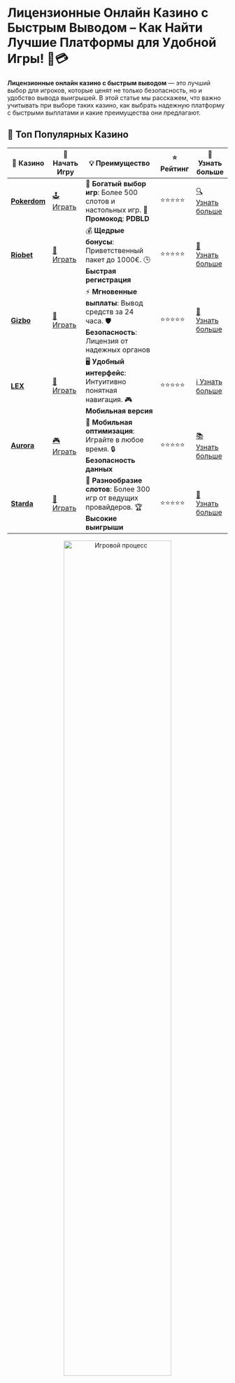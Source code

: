 # **Лицензионные Онлайн Казино с Быстрым Выводом** – Как Найти Лучшие Платформы для Удобной Игры! 🎰💳

**Лицензионные онлайн казино с быстрым выводом** — это лучший выбор для игроков, которые ценят не только безопасность, но и удобство вывода выигрышей. В этой статье мы расскажем, что важно учитывать при выборе таких казино, как выбрать надежную платформу с быстрыми выплатами и какие преимущества они предлагают.

## 🌟 Топ Популярных Казино

| 🎲 **Казино** | 🔗 **Начать Игру** | 💡 **Преимущество** | ⭐ **Рейтинг** | 🔗 **Узнать больше** |
|--------------|---------------------|---------------------|----------------|----------------------|
| [**Pokerdom**](https://brandplay.link/4k77v2yx) | [🕹️ Играть](https://brandplay.link/4k77v2yx) | 🎉 **Богатый выбор игр**: Более 500 слотов и настольных игр. 🎁 **Промокод**: **PDBLD** | ⭐⭐⭐⭐⭐ | [🔍 Узнать больше](https://brandplay.link/4k77v2yx) |
| [**Riobet**](https://brandplay.link/7xBLTPyj) | [🎰 Играть](https://brandplay.link/7xBLTPyj) | 💰 **Щедрые бонусы**: Приветственный пакет до 1000€. 🕒 **Быстрая регистрация** | ⭐⭐⭐⭐⭐ | [📖 Узнать больше](https://brandplay.link/7xBLTPyj) |
| [**Gizbo**](https://brandplay.link/bprXw4YV) | [🎲 Играть](https://brandplay.link/bprXw4YV) | ⚡ **Мгновенные выплаты**: Вывод средств за 24 часа. 🛡️ **Безопасность**: Лицензия от надежных органов | ⭐⭐⭐⭐⭐ | [📝 Узнать больше](https://brandplay.link/bprXw4YV) |
| [**LEX**](https://brandplay.link/zW4hdDFV) | [🤑 Играть](https://brandplay.link/zW4hdDFV) | 🖥️ **Удобный интерфейс**: Интуитивно понятная навигация. 🎮 **Мобильная версия** | ⭐⭐⭐⭐⭐ | [ℹ️ Узнать больше](https://brandplay.link/zW4hdDFV) |
| [**Aurora**](https://10trafic-stat2.com/click/668546556bcc6313411604bd/6766/13032/subaccount) | [🎮 Играть](https://10trafic-stat2.com/click/668546556bcc6313411604bd/6766/13032/subaccount) | 📱 **Мобильная оптимизация**: Играйте в любое время. 🔒 **Безопасность данных** | ⭐⭐⭐⭐⭐ | [📚 Узнать больше](https://10trafic-stat2.com/click/668546556bcc6313411604bd/6766/13032/subaccount) |
| [**Starda**](https://brandplay.link/fB7xwRFL) | [🎯 Играть](https://brandplay.link/fB7xwRFL) | 🎰 **Разнообразие слотов**: Более 300 игр от ведущих провайдеров. 🏆 **Высокие выигрыши** | ⭐⭐⭐⭐⭐ | [🔎 Узнать больше](https://brandplay.link/fB7xwRFL) |

<div align="center">
    <img src="https://i.pinimg.com/originals/1d/b3/25/1db325483acbe642c6d4e6fdd73a4988.gif" alt="Игровой процесс" width="70%">
</div>

## 💎 Лучшие Бонусы и Акции

| 🎲 **Казино** | 🔗 **Начать Игру** | 💡 **Преимущество** | ⭐ **Рейтинг** | 🔗 **Узнать больше** |
|--------------|---------------------|---------------------|----------------|----------------------|
| [**Kometa**](https://brandplay.link/8ZymQJV8) | [🎰 Играть](https://brandplay.link/8ZymQJV8) | 🎁 **Эксклюзивные бонусы**: Регулярные акции и промо. 🔄 **Программы лояльности** | ⭐⭐⭐⭐☆ | [🔍 Узнать больше](https://brandplay.link/8ZymQJV8) |
| [**R7**](https://brandplay.link/bMd3Yjsw) | [🕹️ Играть](https://brandplay.link/bMd3Yjsw) | 🕒 **Круглосуточная поддержка**: Всегда на связи. 💸 **Высокие лимиты** | ⭐⭐⭐⭐☆ | [📖 Узнать больше](https://brandplay.link/bMd3Yjsw) |
| [**7K**](https://brandplay.link/BvQyFShp) | [🎲 Играть](https://brandplay.link/BvQyFShp) | 🌟 **Эксклюзивные бонусы**: Только для VIP игроков. 🎉 **Сезонные акции** | ⭐⭐⭐⭐☆ | [📝 Узнать больше](https://brandplay.link/BvQyFShp) |
| [**Kent**](https://brandplay.link/Fv2WP3js) | [🤑 Играть](https://brandplay.link/Fv2WP3js) | 📈 **Высокий RTP**: Более 98%. 💼 **Профессиональная поддержка** | ⭐⭐⭐⭐☆ | [ℹ️ Узнать больше](https://brandplay.link/Fv2WP3js) |
| [**1Xslots**](https://brandplay.link/hSB1khtr) | [🎮 Играть](https://brandplay.link/hSB1khtr) | 🎉 **Множество акций**: Еженедельные бонусы и турниры. 🛡️ **Безопасность** | ⭐⭐⭐⭐☆ | [📚 Узнать больше](https://brandplay.link/hSB1khtr) |
| [**Gama**](https://brandplay.link/j6NMKsDz) | [🎯 Играть](https://brandplay.link/j6NMKsDz) | 🔍 **Интуитивный интерфейс**: Легкость использования. 🏅 **Престижные турниры** | ⭐⭐⭐⭐☆ | [🔎 Узнать больше](https://brandplay.link/j6NMKsDz) |

<div align="center">
    <img src="https://i.pinimg.com/originals/1d/b3/25/1db325483acbe642c6d4e6fdd73a4988.gif" alt="Игровой процесс" width="70%">
</div>

## 🚀 Быстрые Выигрыши и Поддержка

| 🎲 **Казино** | 🔗 **Начать Игру** | 💡 **Преимущество** | ⭐ **Рейтинг** | 🔗 **Узнать больше** |
|--------------|---------------------|---------------------|----------------|----------------------|
| [**Onion**](https://brandplay.link/zBGRVpQ9) | [🎰 Играть](https://brandplay.link/zBGRVpQ9) | 🤑 **Низкие ставки**: Идеально для начинающих. 🔄 **Быстрые выводы** | ⭐⭐⭐⭐☆ | [🔍 Узнать больше](https://brandplay.link/zBGRVpQ9) |
| [**Чемпион**](https://temon-gter.cfd/go/lRq?p80412p304504pcc44t17455) | [🕹️ Играть](https://temon-gter.cfd/go/lRq?p80412p304504pcc44t17455) | 🏅 **Лояльная программа**: Награды за активность. 🎁 **Ежемесячные бонусы** | ⭐⭐⭐⭐☆ | [📖 Узнать больше](https://temon-gter.cfd/go/lRq?p80412p304504pcc44t17455) |
| [**Vavada**](https://vavadapartner.pro/?promo=ea5c9275-6854-4505-94fc-95ab18221945-linkb2) | [🎲 Играть](https://vavadapartner.pro/?promo=ea5c9275-6854-4505-94fc-95ab18221945-linkb2) | 🚀 **Быстрая регистрация**: Начните играть мгновенно. 🔐 **Безопасные транзакции** | ⭐⭐⭐⭐☆ | [📝 Узнать больше](https://vavadapartner.pro/?promo=ea5c9275-6854-4505-94fc-95ab18221945-linkb2) |
| [**Friends**](https://gofriends.kim/linkb2) | [🤑 Играть](https://gofriends.kim/linkb2) | 🤝 **Социальные игры**: Играйте с друзьями. 🌐 **Мультиплатформенность** | ⭐⭐⭐⭐☆ | [ℹ️ Узнать больше](https://gofriends.kim/linkb2) |
| [**1WIN**](https://brandplay.link/smXVpBbG) | [🎮 Играть](https://brandplay.link/smXVpBbG) | 🏆 **Спортивные ставки**: Широкий выбор видов спорта. 💵 **Высокие коэффициенты** | ⭐⭐⭐⭐☆ | [📚 Узнать больше](https://brandplay.link/smXVpBbG) |
| [**Drip**](https://drp-ircp01.com/c07e6a3db) | [🎯 Играть](https://drp-ircp01.com/c07e6a3db) | 🌐 **Инновационные игры**: Новейшие игровые технологии. 🛡️ **Высокая безопасность** | ⭐⭐⭐⭐☆ | [🔎 Узнать больше](https://drp-ircp01.com/c07e6a3db) |
| [**JoyCasino**](https://rpc30.call2me.pro/?/ru/registration?apkpop=0&partner=p24970p3291217pc98f) | [🎰 Играть](https://rpc30.call2me.pro/?/ru/registration?apkpop=0&partner=p24970p3291217pc98f) | 🎁 **Приятные бонусы**: Ежедневные акции и подарки. 🕹️ **Разнообразие игр** | ⭐⭐⭐⭐☆ | [🔍 Узнать больше](https://rpc30.call2me.pro/?/ru/registration?apkpop=0&partner=p24970p3291217pc98f) |

<div align="center">
    <img src="https://i.pinimg.com/originals/1d/b3/25/1db325483acbe642c6d4e6fdd73a4988.gif" alt="Игровой процесс" width="70%">
</div>
---

✨ **Выбирайте лучшее казино для себя и наслаждайтесь игрой! Удачи!** ✨


**Лицензионные казино** — это гарантия честности игры и надежности вывода средств. А если еще и вывод средств происходит быстро, это делает процесс игры еще более комфортным. Узнайте, как выбрать правильную платформу и наслаждаться игрой без задержек!

## Что Представляют Из Себя **Лицензионные Онлайн Казино с Быстрым Выводом**? 🎮💸

**Лицензионные онлайн казино с быстрым выводом** обеспечивают безопасность и надежность, а также позволяют игрокам выводить средства быстро и без лишних задержек. Такие платформы работают с официальными лицензиями, что гарантирует честную игру и соблюдение всех нормативных актов.

### 1. **Преимущества Лицензирования** 🛡️🎯

Лицензия от авторитетных регулирующих органов (например, MGA, UKGC, Curacao) — это первый показатель того, что казино действует в соответствии с законом. Это означает, что ваши данные и средства защищены, а выплаты происходят в соответствии с установленными стандартами.

#### Что важно:
- **Честность игры** — все результаты генерируются случайным образом.
- **Защита личных данных** — казино обязано использовать современную криптографию для защиты информации.
- **Правовые гарантии** — вы можете быть уверены, что ваше казино работает честно и в рамках закона.

### 2. **Быстрые Выводы: Как Это Работает?** 💳🚀

Один из самых важных факторов при выборе онлайн казино — это скорость вывода средств. Лицензионные казино с быстрым выводом предоставляют игрокам разнообразные платежные системы, которые обеспечивают не только безопасность, но и мгновенные или почти мгновенные выплаты.

#### Какие бывают способы вывода?
- **Электронные кошельки** (например, Skrill, Neteller, ecoPayz) — мгновенные выплаты.
- **Банковские карты** (VISA, MasterCard) — обычно 1-3 рабочих дня.
- **Криптовалюты** (Bitcoin, Ethereum, Litecoin) — вывод за считанные минуты.
- **Банковские переводы** — могут занять от нескольких часов до нескольких дней.

### 3. **Безопасность Выводов и Транзакций** 🔐💳

Быстрый вывод — это не только о скорости, но и о безопасности. Лицензионные казино с быстрым выводом средств всегда обеспечивают высокий уровень защиты транзакций и вашего аккаунта. Все платежные операции проходят через зашифрованные каналы, чтобы избежать мошенничества и утечек данных.

#### Особенности безопасности:
- **SSL-шифрование** для защиты данных.
- **Двухфакторная аутентификация** для предотвращения несанкционированного доступа.
- **Платежи через проверенные и безопасные системы**.

### 4. **Доступность Поддержки Клиентов** 💬🛠️

Еще одно важное преимущество — это круглосуточная поддержка клиентов. Лицензионные казино с быстрым выводом всегда предоставляют своим игрокам доступ к оперативной поддержке через чат, email или телефон. Это особенно важно, если возникнут проблемы с выводом средств.

#### Преимущества:
- **Мгновенная помощь** в случае задержки выплаты.
- **Поддержка через несколько каналов** связи.
- **Профессиональная помощь** по вопросам безопасности.

## Как Выбрать **Лицензионное Онлайн Казино с Быстрым Выводом**? 🎯📊

Для того чтобы найти лучшее казино с быстрыми выплатами, стоит учитывать несколько факторов:

### 1. Проверяйте Лицензию и Репутацию 🎫⭐

Обязательно проверьте, есть ли у выбранного казино лицензия, выданная авторитетным органом. Это гарантирует, что казино соблюдает международные стандарты и работает честно. Также важно ознакомиться с отзывами других игроков о выводах средств.

### 2. Оцените Платежные Системы 💳🧾

Убедитесь, что выбранная вами платформа поддерживает удобные и быстрые способы вывода средств. Это может быть использование электронных кошельков или криптовалют, которые обеспечивают моментальные выводы.

### 3. Прочитайте Условия Выводов 💡💰

Обратите внимание на минимальные и максимальные суммы для вывода, а также на возможные комиссии. Лицензионные казино с быстрым выводом обычно не берут большие комиссии, и предлагают несколько вариантов для удобства игроков.

### 4. Исследуйте Время Вывода 🎯🕐

Некоторые казино предлагают выплаты в течение нескольких минут, другие — могут затянуть процесс на несколько дней. Выбирайте платформы с моментальными выплатами, если для вас важно быстро получить деньги.

## Преимущества **Лицензионных Онлайн Казино с Быстрым Выводом** 💎🏆

Играя в **лицензионные онлайн казино с быстрым выводом**, вы получаете массу преимуществ, которые делают процесс игры и вывода средств еще более удобным:

### 1. Мгновенные и Безопасные Выплаты 🚀💸

Быстрые выводы — это главное преимущество таких казино. Используя современные платежные системы, вы можете получить свои деньги без задержек, что делает процесс игры более комфортным.

### 2. Честность и Прозрачность 🎯🔍

Лицензированные казино всегда предлагают честные условия для игроков. Это значит, что ваш опыт будет безопасным и прозрачным, без скрытых комиссий и недобросовестных практик.

### 3. Надежность и Поддержка 24/7 📞🛠️

Если у вас возникнут проблемы с выводом средств, поддержка клиентов всегда готова помочь. К тому же, в таких казино всегда имеется доступ к подробной информации о вашем счете и транзакциях.

## Заключение 🎉💰

**Лицензионные онлайн казино с быстрым выводом** — это идеальный выбор для тех, кто ценит безопасность, честность и скорость. Выбирайте лучшие казино, которые предлагают мгновенные выводы и надежные платежные системы, чтобы насладиться игрой и получать свои выигрыши без задержек. Удачи и выигрышей вам! 🍀🎰

---

Выберите **лицензионные онлайн казино с быстрым выводом** и наслаждайтесь играми без задержек и опасений! 🚀💸
